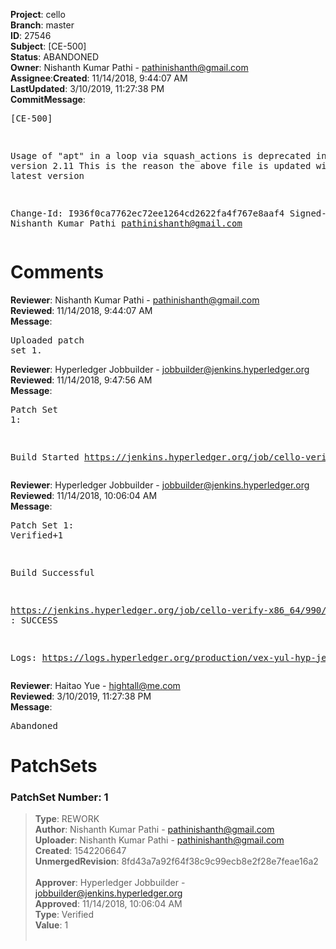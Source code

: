 <strong>Project</strong>: cello</br><strong>Branch</strong>: master<br><strong>ID</strong>: 27546<br><strong>Subject</strong>: [CE-500]<br><strong>Status</strong>: ABANDONED<br><strong>Owner</strong>: Nishanth Kumar Pathi - pathinishanth@gmail.com<br><strong>Assignee</strong>:<strong>Created</strong>: 11/14/2018, 9:44:07 AM<br><strong>LastUpdated</strong>: 3/10/2019, 11:27:38 PM<br><strong>CommitMessage</strong>:<br><pre>[CE-500]

Usage of "apt" in a loop via squash_actions is deprecated in ansible version 2.11
This is the reason the above file is updated with the latest version

Change-Id: I936f0ca7762ec72ee1264cd2622fa4f767e8aaf4
Signed-off-by: Nishanth Kumar Pathi <pathinishanth@gmail.com>
</pre><h1>Comments</h1><strong>Reviewer</strong>: Nishanth Kumar Pathi - pathinishanth@gmail.com<br><strong>Reviewed</strong>: 11/14/2018, 9:44:07 AM<br><strong>Message</strong>: <pre>Uploaded patch set 1.</pre><strong>Reviewer</strong>: Hyperledger Jobbuilder - jobbuilder@jenkins.hyperledger.org<br><strong>Reviewed</strong>: 11/14/2018, 9:47:56 AM<br><strong>Message</strong>: <pre>Patch Set 1:

Build Started https://jenkins.hyperledger.org/job/cello-verify-x86_64/990/</pre><strong>Reviewer</strong>: Hyperledger Jobbuilder - jobbuilder@jenkins.hyperledger.org<br><strong>Reviewed</strong>: 11/14/2018, 10:06:04 AM<br><strong>Message</strong>: <pre>Patch Set 1: Verified+1

Build Successful 

https://jenkins.hyperledger.org/job/cello-verify-x86_64/990/ : SUCCESS

Logs: https://logs.hyperledger.org/production/vex-yul-hyp-jenkins-3/cello-verify-x86_64/990</pre><strong>Reviewer</strong>: Haitao Yue - hightall@me.com<br><strong>Reviewed</strong>: 3/10/2019, 11:27:38 PM<br><strong>Message</strong>: <pre>Abandoned</pre><h1>PatchSets</h1><h3>PatchSet Number: 1</h3><blockquote><strong>Type</strong>: REWORK<br><strong>Author</strong>: Nishanth Kumar Pathi - pathinishanth@gmail.com<br><strong>Uploader</strong>: Nishanth Kumar Pathi - pathinishanth@gmail.com<br><strong>Created</strong>: 1542206647<br><strong>UnmergedRevision</strong>: 8fd43a7a92f64f38c9c99ecb8e2f28e7feae16a2<br><br><strong>Approver</strong>: Hyperledger Jobbuilder - jobbuilder@jenkins.hyperledger.org<br><strong>Approved</strong>: 11/14/2018, 10:06:04 AM<br><strong>Type</strong>: Verified<br><strong>Value</strong>: 1<br><br></blockquote>